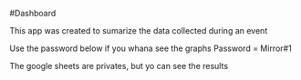 #Dashboard

This app was created to sumarize the data collected during an event

Use the password below if you whana see the graphs
Password = Mirror#1

The google sheets are privates, but yo can see the results